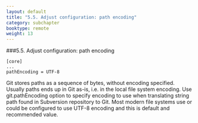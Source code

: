 ```yaml
---
layout: default
title: "5.5. Adjust configuration: path encoding"
category: subchapter
booktype: remote
weight: 13
---
```

###5.5. Adjust configuration: path encoding

    [core]
    ...
    pathEncoding = UTF-8

Git stores paths as a sequence of bytes, without encoding specified. Usually paths ends up in Git as-is, i.e. in the local file system encoding. Use git.pathEncoding option to specify encoding to use when translating string path found in Subversion repository to Git. Most modern file systems use or could be configured to use UTF-8 encoding and this is default and recommended value.